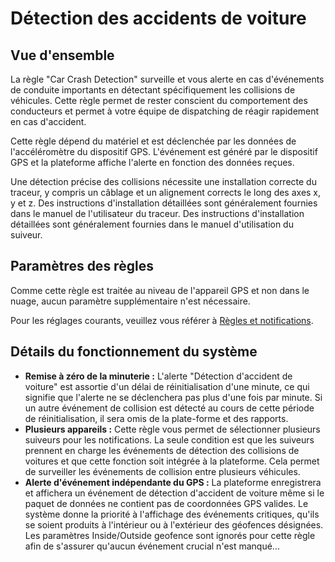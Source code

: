 # Détection des accidents de voiture

## Vue d'ensemble

La règle "Car Crash Detection" surveille et vous alerte en cas d'événements de conduite importants en détectant spécifiquement les collisions de véhicules. Cette règle permet de rester conscient du comportement des conducteurs et permet à votre équipe de dispatching de réagir rapidement en cas d'accident.

Cette règle dépend du matériel et est déclenchée par les données de l'accéléromètre du dispositif GPS. L'événement est généré par le dispositif GPS et la plateforme affiche l'alerte en fonction des données reçues.

Une détection précise des collisions nécessite une installation correcte du traceur, y compris un câblage et un alignement corrects le long des axes x, y et z. Des instructions d'installation détaillées sont généralement fournies dans le manuel de l'utilisateur du traceur. Des instructions d'installation détaillées sont généralement fournies dans le manuel d'utilisation du suiveur.

## Paramètres des règles

Comme cette règle est traitée au niveau de l'appareil GPS et non dans le nuage, aucun paramètre supplémentaire n'est nécessaire.

Pour les réglages courants, veuillez vous référer à [Règles et notifications](../../../guide-de-litilizateur/regles-et-notifications.md).

## Détails du fonctionnement du système

* **Remise à zéro de la minuterie :** L'alerte "Détection d'accident de voiture" est assortie d'un délai de réinitialisation d'une minute, ce qui signifie que l'alerte ne se déclenchera pas plus d'une fois par minute. Si un autre événement de collision est détecté au cours de cette période de réinitialisation, il sera omis de la plate-forme et des rapports.
* **Plusieurs appareils :** Cette règle vous permet de sélectionner plusieurs suiveurs pour les notifications. La seule condition est que les suiveurs prennent en charge les événements de détection des collisions de voitures et que cette fonction soit intégrée à la plateforme. Cela permet de surveiller les événements de collision entre plusieurs véhicules.
* **Alerte d'événement indépendante du GPS :** La plateforme enregistrera et affichera un événement de détection d'accident de voiture même si le paquet de données ne contient pas de coordonnées GPS valides. Le système donne la priorité à l'affichage des événements critiques, qu'ils se soient produits à l'intérieur ou à l'extérieur des géofences désignées. Les paramètres Inside/Outside geofence sont ignorés pour cette règle afin de s'assurer qu'aucun événement crucial n'est manqué...
